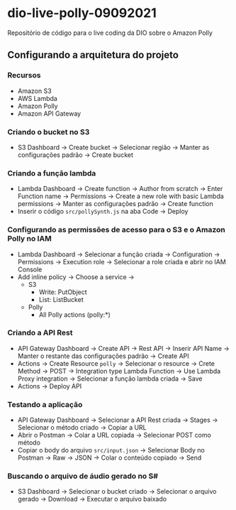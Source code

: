 # dio-live-polly-09092021
Repositório de código para o live coding da DIO sobre o Amazon Polly

## Configurando a arquitetura do projeto

### Recursos

- Amazon S3
- AWS Lambda
- Amazon Polly
- Amazon API Gateway

### Criando o bucket no S3

- S3 Dashboard -> Create bucket -> Selecionar região -> Manter as configurações padrão -> Create bucket

### Criando a função lambda

- Lambda Dashboard -> Create function -> Author from scratch -> Enter Function name -> Permissions -> Create a new role with basic Lambda permissions -> Manter as configurações padrão -> Create function
- Inserir o código ```src/pollySynth.js``` na aba Code -> Deploy

### Configurando as permissões de acesso para o S3 e o Amazon Polly no IAM

- Lambda Dashboard -> Selecionar a função criada -> Configuration -> Permissions -> Execution role -> Selecionar a role criada e abrir no IAM Console
- Add inline policy -> Choose a service -> 
  - S3
    - Write: PutObject
    - List: ListBucket
  - Polly
    - All Polly actions (polly:*)

### Criando a API Rest

- API Gateway Dashboard -> Create API -> Rest API -> Inserir API Name -> Manter o restante das configurações padrão -> Create API
- Actions -> Create Resource ```polly``` -> Selecionar o resource -> Crete Method -> POST -> Integration type Lambda Function -> Use Lambda Proxy integration -> Selecionar a função lambda criada -> Save
- Actions -> Deploy API

### Testando a aplicação

- API Gateway Dashboard -> Selecionar a API Rest criada -> Stages -> Selecionar o método criado -> Copiar a URL
- Abrir o Postman -> Colar a URL copiada -> Selecionar POST como método
- Copiar o body do arquivo ```src/input.json``` -> Selecionar Body no Postman -> Raw -> JSON -> Colar o conteúdo copiado -> Send

### Buscando o arquivo de áudio gerado no S#

- S3 Dashboard -> Selecionar o bucket criado -> Selecionar o arquivo gerado -> Download -> Executar o arquivo baixado


